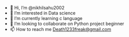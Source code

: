 - 👋 Hi, I’m @nikhilsahu2002
- 👀 I’m interested in Data science
- 🌱 I’m currently learning c language
- 💞️ I’m looking to collaborate on Python project beginner
- 📫 How to reach me Death1233freak@gmail.com

<!---
nikhilsahu2002/nikhilsahu2002 is a ✨ special ✨ repository because its `README.md` (this file) appears on your GitHub profile.
You can click the Preview link to take a look at your changes.
--->
